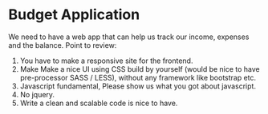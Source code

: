 # Budget Application

We need to have a web app that can help us track our income, expenses and the balance. Point to review:
1. You have to make a responsive site for the frontend.
2. Make Make a nice UI using CSS build by yourself (would be nice to have pre-processor SASS / LESS), without any framework like bootstrap etc.
3. Javascript fundamental, Please show us what you got about javascript.
4. No jquery.
5. Write a clean and scalable code is nice to have.